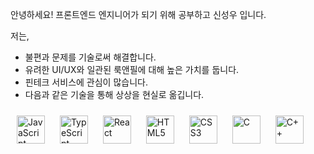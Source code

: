 안녕하세요! 프론트엔드 엔지니어가 되기 위해 공부하고 신성우 입니다.

저는,

* 불편과 문제를 기술로써 해결합니다.
* 유려한 UI/UX와 일관된 룩앤필에 대해 높은 가치를 둡니다.
* 핀테크 서비스에 관심이 많습니다.
* 다음과 같은 기술을 통해 상상을 현실로 옮깁니다.

<img style="margin: 10px" src="https://profilinator.rishav.dev/skills-assets/javascript-original.svg" alt="JavaScript" height="45" /> <img style="margin: 10px" src="https://profilinator.rishav.dev/skills-assets/typescript-original.svg" alt="TypeScript" height="45" /> <img style="margin: 10px" src="https://profilinator.rishav.dev/skills-assets/react-original-wordmark.svg" alt="React" height="45" /> <img style="margin: 10px" src="https://profilinator.rishav.dev/skills-assets/html5-original-wordmark.svg" alt="HTML5" height="45" /> <img style="margin: 10px" src="https://profilinator.rishav.dev/skills-assets/css3-original-wordmark.svg" alt="CSS3" height="45" />  <img style="margin: 10px" src="https://profilinator.rishav.dev/skills-assets/c-original.svg" alt="C" height="45" />  <img style="margin: 10px" src="https://profilinator.rishav.dev/skills-assets/cplusplus-original.svg" alt="C++" height="45" /> 
